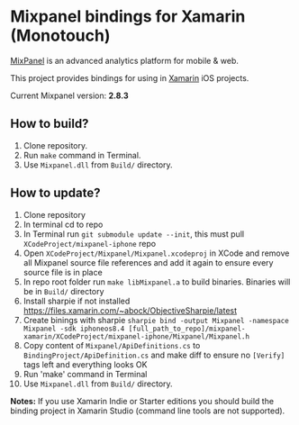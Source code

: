 # Mixpanel bindings for Xamarin (Monotouch)

[MixPanel](https://mixpanel.com/) is an advanced analytics platform for mobile & web.

This project provides bindings for using in [Xamarin](https://xamarin.com) iOS projects.

Current Mixpanel version: **2.8.3**

## How to build?

1. Clone repository.
2. Run `make` command in Terminal.
3. Use `Mixpanel.dll` from `Build/` directory.

## How to update?

1. Clone repository
1. In terminal cd to repo 
1. In Terminal run `git submodule update --init`, this must pull `XCodeProject/mixpanel-iphone` repo
1. Open `XCodeProject/Mixpanel/Mixpanel.xcodeproj` in XCode and remove all Mixpanel source file references and add it again to ensure every source file is in place
1. In repo root folder run `make libMixpanel.a` to build binaries. Binaries will be in `Build/` directory
1. Install sharpie if not installed https://files.xamarin.com/~abock/ObjectiveSharpie/latest
1. Create binings with sharpie `sharpie bind -output Mixpanel -namespace Mixpanel -sdk iphoneos8.4 [full_path_to_repo]/mixpanel-xamarin/XCodeProject/mixpanel-iphone/Mixpanel/Mixpanel.h`
1. Copy content of `Mixpanel/ApiDefinitions.cs` to `BindingProject/ApiDefinition.cs` and make diff to ensure no `[Verify]` tags left and everything looks OK
1. Run 'make' command in Terminal
1. Use `Mixpanel.dll` from `Build/` directory.

**Notes:** If you use Xamarin Indie or Starter editions you should build the binding project in Xamarin Studio (command line tools are not supported).
